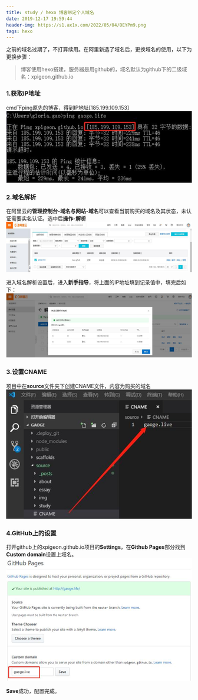 ```yaml
---
title: study / hexo 博客绑定个人域名
date: 2019-12-17 19:59:44
header-img: https://s1.ax1x.com/2022/05/04/OEYPm9.png
tags: hexo
---
```


之前的域名过期了，不打算续用。在阿里新选了域名后，更换域名的使用，以下为更换步骤：

> 博客使用hexo搭建，服务器是用github的，域名默认为github下的二级域名：xpigeon.github.io

### **1.获取IP地址**
cmd下ping原先的博客，得到IP地址[185.199.109.153]
![](191217-1/01.jpg)

### **2.域名解析**
在阿里云的**管理控制台-域名与网站-域名**可以查看当前购买的域名及其状态，未认证需要实名认证。选中后**操作-解析**
![](191217-1/02.jpg)

进入域名解析设置后，进入**新手指导**，将上面的IP地址填到记录值中，填完后如下：
![](191217-1/03.jpg)

### **3.设置CNAME**
项目中在**source**文件夹下创建CNAME文件，内容为购买的域名
![](191217-1/04.jpg)

### **4.GitHub上的设置**
打开github上的xpigeon.github.io项目的**Settings**，在**Github Pages**部分找到**Custom domain**设置上域名。
![](191217-1/05.jpg)
 
 **Save**成功，配置完成。
